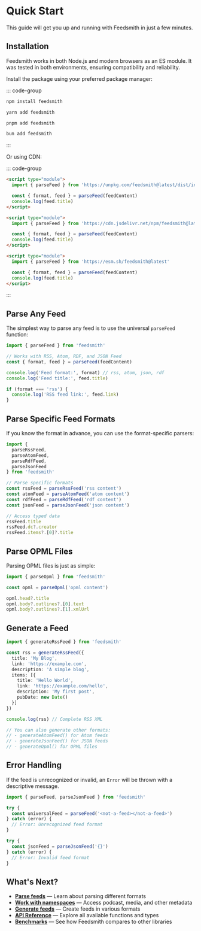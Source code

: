 # Quick Start

This guide will get you up and running with Feedsmith in just a few minutes.


## Installation

Feedsmith works in both Node.js and modern browsers as an ES module. It was tested in both environments, ensuring compatibility and reliability.

Install the package using your preferred package manager:

::: code-group

```bash [npm]
npm install feedsmith
```

```bash [yarn]
yarn add feedsmith
```

```bash [pnpm]
pnpm add feedsmith
```

```bash [bun]
bun add feedsmith
```

:::

Or using CDN:

::: code-group

```html [unpkg]
<script type="module">
  import { parseFeed } from 'https://unpkg.com/feedsmith@latest/dist/index.js'

  const { format, feed } = parseFeed(feedContent)
  console.log(feed.title)
</script>
```

```html [jsDelivr]
<script type="module">
  import { parseFeed } from 'https://cdn.jsdelivr.net/npm/feedsmith@latest/dist/index.js'

  const { format, feed } = parseFeed(feedContent)
  console.log(feed.title)
</script>
```

```html [esm.sh]
<script type="module">
  import { parseFeed } from 'https://esm.sh/feedsmith@latest'

  const { format, feed } = parseFeed(feedContent)
  console.log(feed.title)
</script>
```

:::

## Parse Any Feed

The simplest way to parse any feed is to use the universal `parseFeed` function:

```typescript
import { parseFeed } from 'feedsmith'

// Works with RSS, Atom, RDF, and JSON Feed
const { format, feed } = parseFeed(feedContent)

console.log('Feed format:', format) // rss, atom, json, rdf
console.log('Feed title:', feed.title)

if (format === 'rss') {
  console.log('RSS feed link:', feed.link)
}
```

## Parse Specific Feed Formats

If you know the format in advance, you can use the format-specific parsers:

```typescript
import {
  parseRssFeed,
  parseAtomFeed,
  parseRdfFeed,
  parseJsonFeed
} from 'feedsmith'

// Parse specific formats
const rssFeed = parseRssFeed('rss content')
const atomFeed = parseAtomFeed('atom content')
const rdfFeed = parseRdfFeed('rdf content')
const jsonFeed = parseJsonFeed('json content')

// Access typed data
rssFeed.title
rssFeed.dc?.creator
rssFeed.items?.[0]?.title
```

## Parse OPML Files

Parsing OPML files is just as simple:

```typescript
import { parseOpml } from 'feedsmith'

const opml = parseOpml('opml content')

opml.head?.title
opml.body?.outlines?.[0].text
opml.body?.outlines?.[1].xmlUrl
```

## Generate a Feed

```typescript
import { generateRssFeed } from 'feedsmith'

const rss = generateRssFeed({
  title: 'My Blog',
  link: 'https://example.com',
  description: 'A simple blog',
  items: [{
    title: 'Hello World',
    link: 'https://example.com/hello',
    description: 'My first post',
    pubDate: new Date()
  }]
})

console.log(rss) // Complete RSS XML

// You can also generate other formats:
// - generateAtomFeed() for Atom feeds
// - generateJsonFeed() for JSON feeds
// - generateOpml() for OPML files
```

## Error Handling

If the feed is unrecognized or invalid, an `Error` will be thrown with a descriptive message.

```typescript
import { parseFeed, parseJsonFeed } from 'feedsmith'

try {
  const universalFeed = parseFeed('<not-a-feed></not-a-feed>')
} catch (error) {
  // Error: Unrecognized feed format
}

try {
  const jsonFeed = parseJsonFeed('{}')
} catch (error) {
  // Error: Invalid feed format
}
```

## What's Next?

- **[Parse feeds](/parsing/)** — Learn about parsing different formats
- **[Work with namespaces](/parsing/namespaces)** — Access podcast, media, and other metadata
- **[Generate feeds](/generating/)** — Create feeds in various formats
- **[API Reference](/reference/)** — Explore all available functions and types
- **[Benchmarks](/benchmarks)** — See how Feedsmith compares to other libraries
